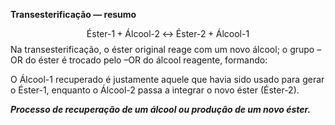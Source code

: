 **Transesterificação — resumo**

$$
\text{Éster-1} + \text{Álcool-2} \;\longleftrightarrow\; \text{Éster-2} + \text{Álcool-1}
$$
Na transesterificação, o éster original reage com um novo álcool; o grupo –OR do éster é trocado pelo –OR do álcool reagente, formando:

O Álcool-1 recuperado é justamente aquele que havia sido usado para gerar o Éster-1, enquanto o Álcool-2 passa a integrar o novo éster (Éster-2).


***Processo de recuperação de um álcool ou produção de um novo éster.***
